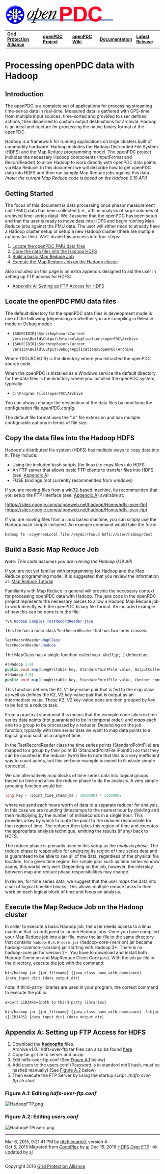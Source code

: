 [![The Open Source Phasor Data Concentrator](openPDC_Logo.png)](openPDC_Home.md "The Open Source Phasor Data Concentrator")

|   |   |   |   |   |
|---|---|---|---|---|
| **[Grid Protection Alliance](http://www.gridprotectionalliance.org "Grid Protection Alliance Home Page")** | **[openPDC Project](https://github.com/GridProtectionAlliance/openPDC "openPDC Project on GitHub")** | **[openPDC Wiki](openPDC_Home.md "openPDC Wiki Home Page")** | **[Documentation](openPDC_Documentation_Home.md "openPDC Documentation Home Page")** | **[Latest Release](https://github.com/GridProtectionAlliance/openPDC/releases "openPDC Releases Home Page")** |

# Processing openPDC data with Hadoop

## Introduction

The openPDC is a complete set of applications for processing streaming time-series data in real-time. Measured data is gathered with GPS-time from multiple input sources, time-sorted and provided to user defined actions, then dispersed to custom output destinations for archival. Hadoop is an ideal architecture for processing the native binary format of the openPDC.

Hadoop is a framework for running applications on large clusters built of commodity hardware. Hadoop includes the Hadoop Distributed File System (HDFS) and the Map Reduce programming model. The openPDC project includes the necessary Hadoop components (InputFormat and RecordReader) to allow Hadoop to work directly with openPDC data points via Map Reduce. In this document we will describe how to get openPDC data into HDFS and then run sample Map Reduce jobs against this data.  *(note: the current Map Reduce code is based on the Hadoop 0.19 API)*

## Getting Started

The focus of this document is data processing once phasor measurement unit (PMU) data has been collected (i.e., offline analysis of large volumes of archived time-series data). We'll assume that the openPDC has been setup and that the user is ready  to move data into HDFS and begin running Map Reduce jobs against the PMU data. The user will either need to already have a Hadoop cluster setup or setup a new Hadoop cluster (there are multiple options for this). We'll divide this process into four steps:

1. [Locate the openPDC PMU data files](#locate-the-openpdc-pmu-data-files)
2. [Copy the data files into the Hadoop HDFS](#copy-the-data-files-into-the-hadoop-hdfs)
3. [Build a basic Map Reduce Job](#build-a-basic-map-reduce-job)
4. [Execute the Map Reduce Job on the Hadoop cluster](#execute-the-map-reduce-job-on-the-hadoop-cluster)

Also included on this page is an extra appendix designed to aid the user in setting up FTP access for HDFS:

* [Appendix A: Setting up FTP Access for HDFS](#appendix-a-setting-up-ftp-access-for-hdfs)


## Locate the openPDC PMU data files

The default directory for the openPDC data files in development mode is one of the following (depending on whether you are compiling in Release mode or Debug mode):

- `{SOURCEDIR}\Syncrhophasor\Current Version\Build\Output\Release\Applications\openPDC\Archive`
- `{SOURCEDIR}\Synchrophasor\Current Version\Build\Output\Debug\Applications\openPDC\Archive`

Where {SOURCEDIR} is the directory where you extracted the openPDC source code.

When the openPDC is installed as a Windows service the default directory for the data files is the directory where you installed the openPDC system, typically:

- `C:\Program Files\openPDC\Archive`

You can always change the destination of the data files by modifying the configuration file *openPDC.config*.

The default file format uses the ".d" file extension and has multiple configurable options in terms of file size.

## Copy the data files into the Hadoop HDFS

Hadoop's distributed file system (HDFS) has multiple ways to copy data into it. They include:

- Using the included bash scripts (for linux) to copy files into HDFS 
- An FTP server that allows basic FTP clients to transfer files into HDFS (see: [Appendix A](#appendix-a-setting-up-ftp-access-for-hdfs))
- FUSE bindings (not currently recommended from windows)

If you are moving files from a win32-based machine, its recommended that you setup the FTP interface (see: [Appendix A](#appendix-a-setting-up-ftp-access-for-hdfs)) available at:

[https://sites.google.com/a/iponweb.net/hadoop/Home/hdfs-over-ftp](https://sites.google.com/a/iponweb.net/hadoop/Home/hdfs-over-ftp)

If you are moving files from a linux based machine, you can simply use the Hadoop bash scripts included. An example command would take the form:

`hadoop fs -copyFromLocal file://mydir/foo.d hdfs://user/hadoop/dest`


## Build a Basic Map Reduce Job

*Note: This code assumes you are running the Hadoop 0.19 API*

If you are not yet familiar with programming for Hadoop and the Map Reduce programming model, it is suggested that you review the information at: [Map Reduce Tutorial](http://hadoop.apache.org/docs/current/hadoop-mapreduce-client/hadoop-mapreduce-client-core/MapReduceTutorial.html)

Familiarity with Map Reduce in general will provide the necessary context for processing openPDC data with Hadoop. The java code in the openPDC project represents the necessary pieces to allow a Hadoop Map Reduce job to work directly with the openPDC binary  file format. An included example of how this can be done is in the file:

```cs
TVA.Hadoop.Samples.TestRecordReader.java
```

This file has a main class `TestRecordReader` that has two inner classes:

```cs
TestRecordReader.MapClass
TestRecordReader.Reduce
```

The MapClass has a single function called `map( &hellip; )` defined as:

```cs
#(Hadoop 1.0)
public void map(LongWritable key, StandardPointFile value, OutputCollector<IntWritable, StandardPointFile> output, Reporter reporter)
#(Hadoop 2.0)
public void map(LongWritable key, StandardPointFile value, Context context)
```

This function defines the K1, V1 key-value pair that is fed to the map class as well as defines the K2, V2 key-value pair that is output as an intermediate value. These K2, V2 key-value pairs are then grouped by key to be fed to a reduce task.

From a practical standpoint this means that the example code takes in time series data points (not guaranteed to be in temporal order) and *maps* each one to a group to be processed by a reducer. Depending on the job function, typically with time series data we want to map data points to a logical group such as a range of time.

In the TestRecordReader class the time series points (StandardPointFile) are mapped to a group by their point ID (StandardPointFile.iPointID) so that they can be counted in the reducer (we'd like to note that this is a very inefficient way to count points, but this verbose example is meant to illustrate simple concepts).

We can alternatively map blocks of time series data into logical groups based on time and allow the reduce phase to do the analysis. A very simple grouping function would be:

```cs
long key = (point_time_stamp_ms / 3600000) * 3600000;
```

where we send each hours worth of data to a separate reducer for analysis. In this case we are rounding timestamps to the nearest hour by dividing and then multiplying by the number of milliseconds in a single hour. This provides a key by which to route the  point to the reducer responsible for that region of time. The reducer then takes this region of time and executes the appropriate analysis technique, emitting the results (if any) back to HDFS.

The reduce phase is primarily used in this setup as the *analysis phase*. The reduce phase is responsible for analyzing its region of time series data and is guaranteed to be able to *see* all of the data, regardless of the physical file location, for a given time region. For simple jobs such as time series window scans, this works very well. Depending on the job, however, the interplay between map and reduce phase responsibilities may change.

In review, for time series data, we suggest that the user *maps* the data into a set of logical timeline blocks; This allows multiple reduce tasks to then work on each logical block of time and focus on analysis.

## Execute the Map Reduce Job on the Hadoop cluster

In order to execute a basic Hadoop job, the user needs access to a linux machine that is configured to launch Hadoop jobs. Once you have compiled your Map Reduce job into a jar file, move the jar file to the same directory that contains `hadoop-0.X.0-core.jar` (hadoop-core-{version}.jar became hadoop-common-{version}.jar starting with Hadoop 2+. There is no hadoop-core.jar for version 2+. You have to download and install both Hadoop Common and MapReduce Client Core jars). With the job jar file in the directory, execute the job with the command:

`bin/hadoop jar {jar_filename} {java_class_name_with_namespace} {data_input_dir} {data_output_dir}`

note: if third-party libraries are used in your program, the correct command to execute the job is:

`export LIBJARS={path to third-party libraries}`

`bin/hadoop jar {jar_filename} {java_class_name_with_namespace} -libjar ${LIBJARS} {data_input_dir} {data_output_dir}`

## Appendix A: Setting up FTP Access for HDFS

1. Download the **[hadoopftp](https://sites.google.com/a/iponweb.net/hadoop/Home/hdfs-over-ftp)** files.  
Archive v1.0.1 hdfs-over-ftp tar files can also be found [here](Developers_Using_Hadoop.files/)
2. Copy tar.gz file to server and unzip
3. Edit hdfs-over-ftp.conf (See [Figure A.1](#figure-a1-editing-hdfs-over-ftpconf) below)
4. Add users to the users.conf (Password is in standard md5 hash, must be hashed manually) (See [Figure A.2](#figure-a2-editing-usersconfg) below)
5. Then execute the FTP Server by using the startup script *./hdfs-over-ftp.sh start*

### Figure A.1: Editing *hdfs-over-ftp.conf*

![](Developers_Using_Hadoop.files/HadoopFTP.png "HadoopFTP.png")

### Figure A.2: Editing *users.conf*

![](Developers_Using_Hadoop.files/HadoopFTPusers.png "HadoopFTPusers.png")

---

Mar 6, 2015, 9:21:41 PM by [ritchiecarroll](https://github.com/ritchiecarroll), version 4  
Oct 5, 2015  Migrated from [CodePlex](http://openpdc.codeplex.com/wikipage?title=Using%20Hadoop%20%28Developers%29) by [aj](https://github.com/ajstadlin)
Dec 15, 2016  [HDFS Over FTP](https://sites.google.com/a/iponweb.net/hadoop/Home/hdfs-over-ftp) link updated by [aj](https://github.com/ajstadlin)

---

Copyright 2016 [Grid Protection Alliance](http://www.gridprotectionalliance.org)
